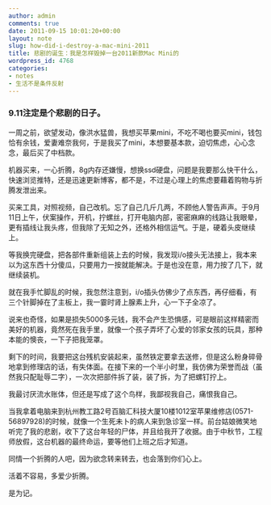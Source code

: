 ```yaml
---
author: admin
comments: true
date: 2011-09-15 10:01:20+00:00
layout: note
slug: how-did-i-destroy-a-mac-mini-2011
title: 悲剧的诞生：我是怎样毁掉一台2011新款Mac Mini的
wordpress_id: 4768
categories:
- notes
- 生活不是条件反射
---
```


### 9.11注定是个悲剧的日子。


一周之前，欲望发动，像洪水猛兽，我想买苹果mini，不吃不喝也要买mini，钱包恰有余钱，爱妻难奈我何，于是我买了mini，本想要基本款，迫切焦虑，心心念念，最后买了中档款。

机器买来，一心折腾，8g内存还嫌慢，想换ssd硬盘，问题是我要那么快干什么，快速浏览推特，还是迅速更新博客，都不是，不过是心理上的焦虑要藉着购物与折腾发泄出来。

买来工具，对照视频，自己改机。忘了自己几斤几两，不顾他人警告声声。于9月11日上午，伏案操作，开机，拧螺丝，打开电脑内部，密密麻麻的线路让我眼晕，更有插线让我头疼，但我除了无知之外，还格外相信运气。于是，硬着头皮继续上。

等我换完硬盘，把各部件重新组装上去的时候，我发现i/o接头无法接上，我本来以为这东西十分傻瓜，只要用力一按就能解决。于是也没在意，用力按了几下，就继续装机。

就在我手忙脚乱的时候，我忽然注意到，i/o插头仿佛少了点东西，再仔细看，有三个针脚掉在了主板上，我一霎时肾上腺素上升，心一下子全凉了。

说来也奇怪，如果是损失5000多元钱，我不会产生恐惧感，可是眼前这样精密而美好的机器，竟然死在我手里，就像一个孩子弄坏了心爱的邻家女孩的玩具，那种本能的懊丧，一下子把我笼罩。

剩下的时间，我要把这台残机安装起来，虽然铁定要拿去送修，但是这么粉身碎骨地拿到修理店的话，有失体面。在接下来的一个半小时里，我仿佛为荣誉而战（虽然我只配耻辱二字），一次次把部件拆了装，装了拆，为了把螺钉拧上。

我最讨厌流水账体，但还是写成了这个鸟样，我鄙视我自己，痛恨我自己。

当我拿着电脑来到杭州教工路2号百脑汇科技大厦10楼1012室苹果维修店(0571-56897928)的时候，就像一个生死未卜的病人来到急诊室一样。前台姑娘微笑地听完了我的悲剧，收下了这台年轻的尸体，并且给我开了收据。由于中秋节，工程师放假，这台机器的最终命运，要等他们上班之后才知道。

同情一个折腾的人吧，因为欲念转来转去，也会落到你们心上。

活着不容易，多爱少折腾。

是为记。

